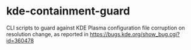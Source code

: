 # kde-containment-guard
CLI scripts to guard against KDE Plasma configuration file corruption on resolution change, as reported in https://bugs.kde.org/show_bug.cgi?id=360478
